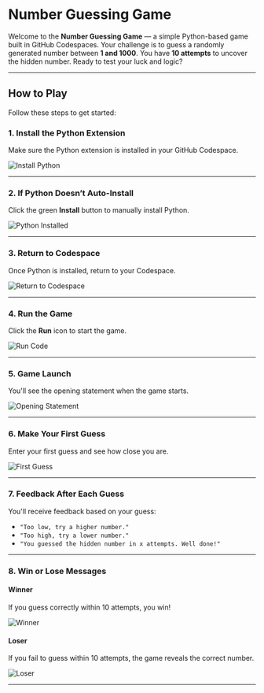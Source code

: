 # Number Guessing Game

Welcome to the **Number Guessing Game** — a simple Python-based game built in GitHub Codespaces. Your challenge is to guess a randomly generated number between **1 and 1000**. You have **10 attempts** to uncover the hidden number. Ready to test your luck and logic?

---

## How to Play

Follow these steps to get started:

### 1. Install the Python Extension
Make sure the Python extension is installed in your GitHub Codespace.

![Install Python](https://github.com/user-attachments/assets/91ff900a-5424-4f4a-a541-54c511102ae4)

---

### 2. If Python Doesn’t Auto-Install
Click the green **Install** button to manually install Python.

![Python Installed](https://github.com/user-attachments/assets/21abf064-3b2b-49ad-8abf-f12220bd5789)

---

### 3. Return to Codespace
Once Python is installed, return to your Codespace.

![Return to Codespace](https://github.com/user-attachments/assets/6a45ee14-52ea-4c91-868c-22850cfbe43e)

---

### 4. Run the Game
Click the **Run** icon to start the game.

![Run Code](https://github.com/user-attachments/assets/291aaa6f-64da-42d1-ae9f-4d474175c9b1)

---

### 5. Game Launch
You'll see the opening statement when the game starts.

![Opening Statement](https://github.com/user-attachments/assets/8aff45c2-95e0-46fe-8b7e-273311be61a4)

---

### 6. Make Your First Guess
Enter your first guess and see how close you are.

![First Guess](https://github.com/user-attachments/assets/7c08ca38-5ee4-4709-bc92-d16fdd31cce2)

---

### 7. Feedback After Each Guess
You'll receive feedback based on your guess:

- `"Too low, try a higher number."`
- `"Too high, try a lower number."`
- `"You guessed the hidden number in x attempts. Well done!"`

---

### 8. Win or Lose Messages

#### Winner
If you guess correctly within 10 attempts, you win!

![Winner](https://github.com/user-attachments/assets/89393d5e-9a5c-4c2c-b15c-195e358cc98f)

#### Loser
If you fail to guess within 10 attempts, the game reveals the correct number.

![Loser](https://github.com/user-attachments/assets/b5761b53-af29-4983-a4a5-7e941d598f86)

---
